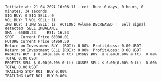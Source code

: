     Initiate at: 21 04 2024 16:06:11 - cet  Run: 0 days, 0 hours, 0 minutes, 34 seconds
    SIG BUY: 0 SIG SELL: 0  
    VOL BUY: 7 VOL SELL: 11
    IMB BUY: 1 IMB SELL: 12  ACTION: Volume DECREASED !  Sell signal detected  SELL IMBALANCE
    SMA : 65000.23     RSI: 16.53
    SPOT   Current Price 65000.01
    FUTURE Current Price 64969.50
    Return on Investment BUY  (ROI): 0.00%  Profit/Loss: 0.00 USDT
    Return on Investment SELL (ROI): 0.00%  Profit/Loss: 0.00 USDT
    PROFITS BUY  $ 0.00(0.00% 0 tt) LOSSES BUY  $ 0.00(0.00% 0 tt)  0.00%  TOTAL 0.00 USDT
    PROFITS SELL $ 0.00(0.00% 0 tt) LOSSES SELL $ 0.00(0.00% 0 tt)  0.00%  TOTAL 0.00 USDT
    TRAILING STOP ROI  BUY 0.00%
    TRAILING LAST ROI  BUY 0.00%
